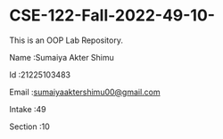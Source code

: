 # CSE-122-Fall-2022-49-10-
This is an OOP Lab Repository.

Name   :Sumaiya Akter Shimu

Id     :21225103483

Email  :sumaiyaaktershimu00@gmail.com

Intake  :49

Section :10
